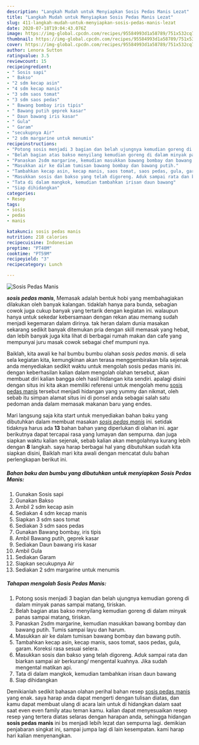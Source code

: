 ```yaml
---
description: "Langkah Mudah untuk Menyiapkan Sosis Pedas Manis Lezat"
title: "Langkah Mudah untuk Menyiapkan Sosis Pedas Manis Lezat"
slug: 411-langkah-mudah-untuk-menyiapkan-sosis-pedas-manis-lezat
date: 2020-07-18T19:04:43.076Z
image: https://img-global.cpcdn.com/recipes/95584993d1a58789/751x532cq70/sosis-pedas-manis-foto-resep-utama.jpg
thumbnail: https://img-global.cpcdn.com/recipes/95584993d1a58789/751x532cq70/sosis-pedas-manis-foto-resep-utama.jpg
cover: https://img-global.cpcdn.com/recipes/95584993d1a58789/751x532cq70/sosis-pedas-manis-foto-resep-utama.jpg
author: Lenora Sutton
ratingvalue: 3.5
reviewcount: 15
recipeingredient:
- " Sosis sapi"
- " Bakso"
- "2 sdm kecap asin"
- "4 sdm kecap manis"
- "3 sdm saos tomat"
- "3 sdm saos pedas"
- " Bawang bombay iris tipis"
- " Bawang putih geprek kasar"
- " Daun bawang iris kasar"
- " Gula"
- " Garam"
- "secukupnya Air"
- "2 sdm margarine untuk menumis"
recipeinstructions:
- "Potong sosis menjadi 3 bagian dan belah ujungnya kemudian goreng di dalam minyak panas sampai matang, tiriskan."
- "Belah bagian atas bakso menyilang kemudian goreng di dalam minyak panas sampai matang, tiriskan."
- "Panaskan 2sdm margarine, kemudian masukkan bawang bombay dan bawang putih. Tumis sampai layu dan harum."
- "Masukkan air ke dalam tumisan bawang bombay dan bawang putih."
- "Tambahkan kecap asin, kecap manis, saos tomat, saos pedas, gula, garam. Koreksi rasa sesuai selera."
- "Masukkan sosis dan bakso yang telah digoreng. Aduk sampai rata dan biarkan sampai air berkurang/ mengental kuahnya. Jika sudah mengental matikan api."
- "Tata di dalam mangkok, kemudian tambahkan irisan daun bawang"
- "Siap dihidangkan"
categories:
- Resep
tags:
- sosis
- pedas
- manis

katakunci: sosis pedas manis 
nutrition: 218 calories
recipecuisine: Indonesian
preptime: "PT40M"
cooktime: "PT59M"
recipeyield: "3"
recipecategory: Lunch

---
```



![Sosis Pedas Manis](https://img-global.cpcdn.com/recipes/95584993d1a58789/751x532cq70/sosis-pedas-manis-foto-resep-utama.jpg)

<b><i>sosis pedas manis</i></b>, Memasak adalah bentuk hobi yang membahagiakan dilakukan oleh banyak kalangan. tidaklah hanya para bunda, sebagian cowok juga cukup banyak yang tertarik dengan kegiatan ini. walaupun hanya untuk sekedar kebersamaan dengan rekan atau memang sudah menjadi kegemaran dalam dirinya. tak heran dalam dunia masakan sekarang sedikit banyak ditemukan pria dengan skill memasak yang hebat, dan lebih banyak juga kita lihat di berbagai rumah makan dan cafe yang mempunyai juru masak cowok sebagai chef mumpuni nya.



Baiklah, kita awali ke hal bumbu bumbu olahan <i>sosis pedas manis</i>. di sela sela kegiatan kita, kemungkinan akan terasa menggembirakan bila sejenak anda menyediakan sedikit waktu untuk mengolah sosis pedas manis ini. dengan keberhasilan kalian dalam mengolah olahan tersebut, akan membuat diri kalian bangga oleh hasil hidangan kita sendiri. apalagi disini dengan situs ini kita akan memiliki referensi untuk mengolah menu <u>sosis pedas manis</u> tersebut menjadi hidangan yang yummy dan nikmat, oleh sebab itu simpan alamat situs ini di ponsel anda sebagai salah satu pedoman anda dalam memasak makanan baru yang endes.


Mari langsung saja kita start untuk menyediakan bahan baku yang dibutuhkan dalam membuat masakan <u><i>sosis pedas manis</i></u> ini. setidak tidaknya harus ada <b>13</b> bahan bahan yang diperlukan di olahan ini. agar berikutnya dapat tercapai rasa yang lumayan dan sempurna. dan juga siapkan waktu kalian sejenak, sebab kalian akan mengolahnya kurang lebih dengan <b>8</b> langkah. saya harap berbagai hal yang dibutuhkan sudah kita siapkan disini, Baiklah mari kita awali dengan mencatat dulu bahan perlengkapan berikut ini.

<!--inarticleads1-->

##### Bahan baku dan bumbu yang dibutuhkan untuk menyiapkan Sosis Pedas Manis:

1. Gunakan  Sosis sapi
1. Gunakan  Bakso
1. Ambil 2 sdm kecap asin
1. Sediakan 4 sdm kecap manis
1. Siapkan 3 sdm saos tomat
1. Sediakan 3 sdm saos pedas
1. Gunakan  Bawang bombay, iris tipis
1. Ambil  Bawang putih, geprek kasar
1. Sediakan  Daun bawang iris kasar
1. Ambil  Gula
1. Sediakan  Garam
1. Siapkan secukupnya Air
1. Sediakan 2 sdm margarine untuk menumis




<!--inarticleads2-->

##### Tahapan mengolah Sosis Pedas Manis:

1. Potong sosis menjadi 3 bagian dan belah ujungnya kemudian goreng di dalam minyak panas sampai matang, tiriskan.
1. Belah bagian atas bakso menyilang kemudian goreng di dalam minyak panas sampai matang, tiriskan.
1. Panaskan 2sdm margarine, kemudian masukkan bawang bombay dan bawang putih. Tumis sampai layu dan harum.
1. Masukkan air ke dalam tumisan bawang bombay dan bawang putih.
1. Tambahkan kecap asin, kecap manis, saos tomat, saos pedas, gula, garam. Koreksi rasa sesuai selera.
1. Masukkan sosis dan bakso yang telah digoreng. Aduk sampai rata dan biarkan sampai air berkurang/ mengental kuahnya. Jika sudah mengental matikan api.
1. Tata di dalam mangkok, kemudian tambahkan irisan daun bawang
1. Siap dihidangkan




Demikianlah sedikit bahasan olahan perihal bahan resep <u>sosis pedas manis</u> yang enak. saya harap anda dapat mengerti dengan tulisan diatas, dan kamu dapat membuat ulang di acara lain untuk di hidangkan dalam saat saat even even family atau teman kamu. kalian dapat menyesuaikan resep resep yang tertera diatas selaras dengan harapan anda, sehingga hidangan <b>sosis pedas manis</b> ini bs menjadi lebih lezat dan sempurna lagi. demikian penjabaran singkat ini, sampai jumpa lagi di lain kesempatan. kami harap hari kalian menyenangkan.
